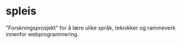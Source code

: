 spleis
======

"Forskningsprosjekt" for å lære ulike språk, teknikker og rammeverk innenfor webprogrammering.

